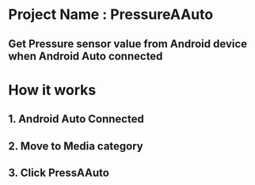 # Project Name : PressureAAuto
## Get Pressure sensor value from Android device when Android Auto connected

# How it works
## 1. Android Auto Connected
## 2. Move to Media category
## 3. Click PressAAuto

